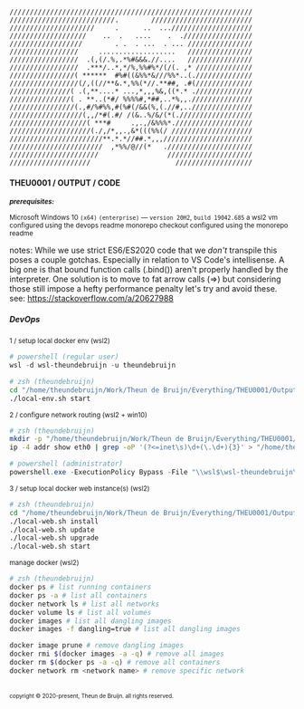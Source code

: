 ```
////////////////////////////////////////////////////////////
//////////////////////////.        /////////////////////////
/////////////////////     .      ..  ...////////////////////
///////////////////    ..  .   ....    .  ./////////////////
//////////////////        . .  . ...  . ... ////////////////
/////////////////     ...................   ////////////////
/////////////////  .(,(/.%,.*%#&&&.//....   ////////////////
/////////////////  .***/..*,*/%,%%#%*/(/(. ,* //////////////
////////////////( ******  #%#((&%%*&///%%*..(.//////////////
/////////////////(/,((//**&.*,%%(*//.**##, .#(//////////////
///////////////( .(,**....* ...,*,,,%&,((*.* .//////////////
///////////////( . **..(*#/ %%%%#,*##,..*%,,.///////////////
////////////////(.,#/%#%%,#(%#(/&&(%,(.//#,..///////////////
//////////////////(,,/*#(.#/ /(&..%/&/(*(.//////////////////
///////////////////( ***#     .,.,/&%%%*.///////////////////
////////////////////(./,/*,,.,&*(((%%(/ ////////////////////
///////////////////////**.*.*//##.*,,,//////////////////////
///////////////////////  ,*%%/@//(*   ./////////////////////
//////////////////////                 /////////////////////
////////////////////                     ///////////////////
```
#### THEU0001 / OUTPUT / CODE

<sup><b>_prerequisites:_</b>\
\
Microsoft Windows 10 `(x64)` `(enterprise)` — `version 20H2`, `build 19042.685`
a wsl2 vm configured using the devops readme
monorepo checkout configured using the monorepo readme

notes:
While we use strict ES6/ES2020 code that we _don't_ transpile this poses a couple gotchas. Especially in relation to VS Code's intellisense.
A big one is that bound function calls (.bind()) aren't properly handled by the interpreter. One solution is to move to fat arrow calls (=>)
but considering those still impose a hefty performance penalty let's try and avoid these.
see: https://stackoverflow.com/a/20627988
</sup>



##### DevOps
<sup>1 / setup local docker env (wsl2)</sup>

```powershell
# powershell (regular user)
wsl -d wsl-theundebruijn -u theundebruijn
```
```zsh
# zsh (theundebruijn)
cd "/home/theundebruijn/Work/Theun de Bruijn/Everything/THEU0001/Output/Code/DevOps/"
./local-env.sh start
```
<sup>2 / configure network routing (wsl2 + win10)</sup>

```zsh
# zsh (theundebruijn)
mkdir -p "/home/theundebruijn/Work/Theun de Bruijn/Everything/THEU0001/Output/Code/DevOps/_tmp/"
ip -4 addr show eth0 | grep -oP '(?<=inet\s)\d+(\.\d+){3}' > "/home/theundebruijn/Work/Theun de Bruijn/Everything/THEU0001/Output/Code/DevOps/_tmp/ip_addr.txt"
```
```powershell
# powershell (administrator)
powershell.exe -ExecutionPolicy Bypass -File "\\wsl$\wsl-theundebruijn\home\theundebruijn\Work\Theun de Bruijn\Everything\THEU0001\Output\Code\DevOps\_win10\update_windows_hosts.ps1"
```
<sup>3 / setup local docker web instance(s) (wsl2)</sup>

```zsh
# zsh (theundebruijn)
cd "/home/theundebruijn/Work/Theun de Bruijn/Everything/THEU0001/Output/Code/DevOps/"
./local-web.sh install
./local-web.sh update
./local-web.sh upgrade
./local-web.sh start
```
<sup>manage docker (wsl2)</sup>

```zsh
# zsh (theundebruijn)
docker ps # list running containers
docker ps -a # list all containers
docker network ls # list all networks
docker volume ls # list all volumes
docker images # list all dangling images
docker images -f dangling=true # list all dangling images

docker image prune # remove dangling images
docker rmi $(docker images -a -q) # remove all images
docker rm $(docker ps -a -q) # remove all containers
docker network rm <network name> # remove specific network
```
<br/>
<sub><sup>copyright © 2020-present, Theun de Bruijn. all rights reserved.</sup></sub>
